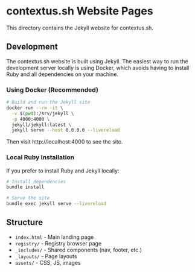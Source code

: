 # contextus.sh Website Pages

This directory contains the Jekyll website for contextus.sh.

## Development

The contextus.sh website is built using Jekyll. The easiest way to run the development server locally is using Docker, which avoids having to install Ruby and all dependencies on your machine.

### Using Docker (Recommended)

```bash
# Build and run the Jekyll site
docker run --rm -it \
  -v $(pwd):/srv/jekyll \
  -p 4000:4000 \
  jekyll/jekyll:latest \
  jekyll serve --host 0.0.0.0 --livereload
```

Then visit http://localhost:4000 to see the site.

### Local Ruby Installation

If you prefer to install Ruby and Jekyll locally:

```bash
# Install dependencies
bundle install

# Serve the site
bundle exec jekyll serve --livereload
```

## Structure

- `index.html` - Main landing page
- `registry/` - Registry browser page
- `_includes/` - Shared components (nav, footer, etc.)
- `_layouts/` - Page layouts
- `assets/` - CSS, JS, images
